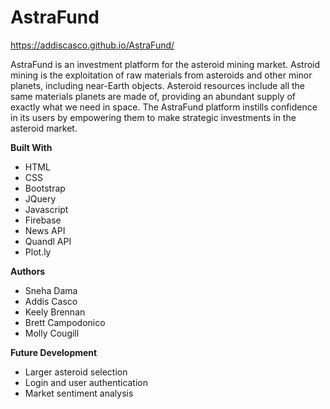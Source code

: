 # AstraFund

https://addiscasco.github.io/AstraFund/


AstraFund is an investment platform for the asteroid mining market. Astroid mining is the exploitation of raw materials from asteroids and other minor planets, including near-Earth objects. Asteroid resources include all the same materials planets are made of, providing an abundant supply of exactly what we need in space. The AstraFund platform instills confidence in its users by empowering them to make strategic investments in the asteroid market. 

**Built With**
- HTML
- CSS
- Bootstrap
- JQuery
- Javascript
- Firebase
- News API
- Quandl API
- Plot.ly


**Authors**
- Sneha Dama
- Addis Casco
- Keely Brennan
- Brett Campodonico
- Molly Cougill

**Future Development**
- Larger asteroid selection
- Login and user authentication
- Market sentiment analysis
